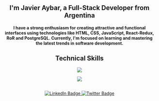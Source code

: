 
<h2 align="center">I'm Javier Aybar, a Full-Stack Developer from Argentina</h2>
<h4 align="center">I have a strong enthusiasm for creating attractive and functional interfaces using technologies like HTML, CSS, JavaScript, React-Redux, RoR and PostgreSQL. Currently, I'm focused on learning and mastering the latest trends in software development.</h4>

### <h2 align="center">Technical Skills</h2>

<p align="center">
  <a href="https://skillicons.dev">
    <img src="https://skillicons.dev/icons?i=js,html,css,tailwind,react,redux,ruby,rails" />
  </a>
</p>
<p align="center">
  <a href="https://skillicons.dev">
    <img src="https://skillicons.dev/icons?i=git,github,jest,webpack,vite,postgres" />
  </a>
</p>

<br>
  <div id="badges" align="center">
  <a href="https://www.linkedin.com/in/javier-aybar-932376274/">
    <img src="https://img.shields.io/badge/LinkedIn-blue?style=for-the-badge&logo=linkedin&logoColor=white" alt="LinkedIn Badge"/>
  </a>
  <a href="https://twitter.com/_JavierAybar">
    <img src="https://img.shields.io/badge/Twitter-blue?style=for-the-badge&logo=twitter&logoColor=white" alt="Twitter Badge"/>
  </a>
</div>

